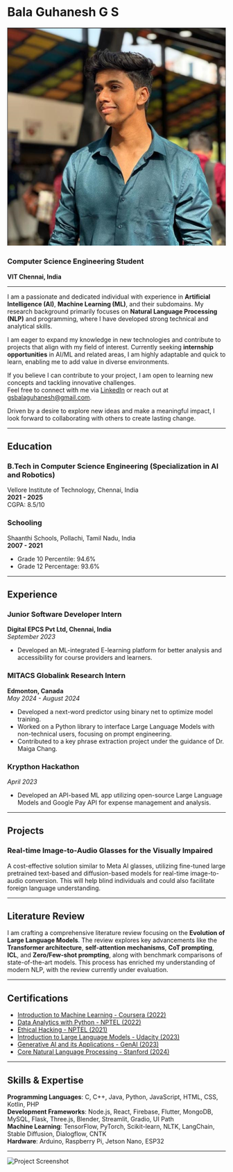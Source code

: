 # Bala Guhanesh G S

![Profile Photo](riubwiubib.png)

### Computer Science Engineering Student  
**VIT Chennai, India**

---

I am a passionate and dedicated individual with experience in **Artificial Intelligence (AI)**, **Machine Learning (ML)**, and their subdomains. My research background primarily focuses on **Natural Language Processing (NLP)** and programming, where I have developed strong technical and analytical skills.


I am eager to expand my knowledge in new technologies and contribute to projects that align with my field of interest. Currently seeking **internship opportunities** in AI/ML and related areas, I am highly adaptable and quick to learn, enabling me to add value in diverse environments.

If you believe I can contribute to your project, I am open to learning new concepts and tackling innovative challenges.  
Feel free to connect with me via [LinkedIn](https://linkedin.com/in/Balaguhanesh) or reach out at gsbalaguhanesh@gmail.com.

Driven by a desire to explore new ideas and make a meaningful impact, I look forward to collaborating with others to create lasting change.

---

## Education

### **B.Tech in Computer Science Engineering (Specialization in AI and Robotics)**  
Vellore Institute of Technology, Chennai, India  
**2021 - 2025**  
CGPA: 8.5/10

### **Schooling**  
Shaanthi Schools, Pollachi, Tamil Nadu, India  
**2007 - 2021**  
- Grade 10 Percentile: 94.6%  
- Grade 12 Percentage: 93.6%

---

## Experience

### **Junior Software Developer Intern**  
**Digital EPCS Pvt Ltd, Chennai, India**  
*September 2023*  
- Developed an ML-integrated E-learning platform for better analysis and accessibility for course providers and learners.

### **MITACS Globalink Research Intern**  
**Edmonton, Canada**  
*May 2024 - August 2024*  
- Developed a next-word predictor using binary net to optimize model training.
- Worked on a Python library to interface Large Language Models with non-technical users, focusing on prompt engineering.
- Contributed to a key phrase extraction project under the guidance of Dr. Maiga Chang.

### **Krypthon Hackathon**  
*April 2023*  
- Developed an API-based ML app utilizing open-source Large Language Models and Google Pay API for expense management and analysis.

---

## Projects

### **Real-time Image-to-Audio Glasses for the Visually Impaired**  
A cost-effective solution similar to Meta AI glasses, utilizing fine-tuned large pretrained text-based and diffusion-based models for real-time image-to-audio conversion. This will help blind individuals and could also facilitate foreign language understanding.

---

## Literature Review

I am crafting a comprehensive literature review focusing on the **Evolution of Large Language Models**. The review explores key advancements like the **Transformer architecture**, **self-attention mechanisms**, **CoT prompting**, **ICL**, and **Zero/Few-shot prompting**, along with benchmark comparisons of state-of-the-art models. This process has enriched my understanding of modern NLP, with the review currently under evaluation.

---

## Certifications

- [Introduction to Machine Learning - Coursera (2022)](link)  
- [Data Analytics with Python - NPTEL (2022)](link)  
- [Ethical Hacking - NPTEL (2021)](link)  
- [Introduction to Large Language Models - Udacity (2023)](link)  
- [Generative AI and its Applications - GenAI (2023)](link)  
- [Core Natural Language Processing - Stanford (2024)](link)

---

## Skills & Expertise

**Programming Languages**: C, C++, Java, Python, JavaScript, HTML, CSS, Kotlin, PHP  
**Development Frameworks**: Node.js, React, Firebase, Flutter, MongoDB, MySQL, Flask, Three.js, Blender, Streamlit, Gradio, UI Path  
**Machine Learning**: TensorFlow, PyTorch, Scikit-learn, NLTK, LangChain, Stable Diffusion, Dialogflow, CNTK  
**Hardware**: Arduino, Raspberry Pi, Jetson Nano, ESP32  

---

![Project Screenshot](path-to-your-project-screenshot.jpg)
